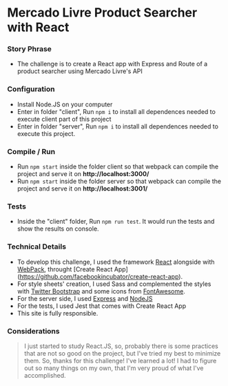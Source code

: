 # Mercado Livre Product Searcher with React #

### Story Phrase ###
* The challenge is to create a React app with Express and Route of a product searcher using Mercado Livre's API

### Configuration ###
* Install Node.JS on your computer
* Enter in folder "client", Run `npm i` to install all dependences needed to execute client part of this project
* Enter in folder "server", Run `npm i` to install all dependences needed to execute this project.

### Compile / Run ###
* Run `npm start` inside the folder client so that webpack can compile the project and serve it on **http://localhost:3000/**
* Run `npm start` inside the folder server so that webpack can compile the project and serve it on **http://localhost:3001/**

### Tests ###
* Inside the "client" folder, Run `npm run test`. It would run the tests and show the results on console.

### Technical Details ###
* To develop this challenge, I used the framework [React](http://facebook.github.io/react/) alongside with [WebPack](https://webpack.github.io/), throught [Create React App] (https://github.com/facebookincubator/create-react-app).
* For style sheets' creation, I used Sass and complemented the styles with [Twitter Bootstrap](https://twitter.github.com/bootstrap/) and some icons from [FontAwesome](http://fontawesome.io/).
* For the server side, I used [Express](http://expressjs.com/) and [NodeJS](https://nodejs.org/en/)
* For the tests, I used Jest that comes with Create React App
* This site is fully responsible.


### Considerations ###
> I just started to study React.JS, so, probably there is some practices that are not so good on the project, but I've tried my best to minimize them. So, thanks for this challenge! I've learned a lot! I had to figure out so many things on my own, that I'm very proud of what I've accomplished.
